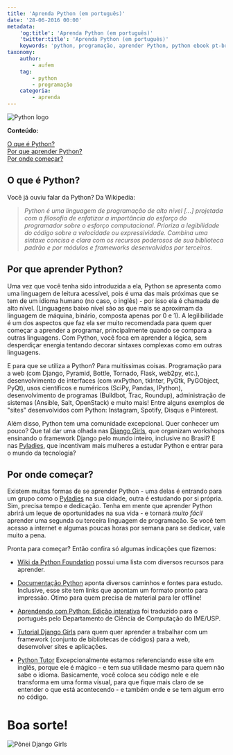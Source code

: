 ```yaml
---
title: 'Aprenda Python (em português)'
date: '28-06-2016 00:00'
metadata:
    'og:title': 'Aprenda Python (em português)'
    'twitter:title': 'Aprenda Python (em português)'
    keywords: 'python, programação, aprender Python, python ebook pt-br'
taxonomy:
    author:
        - aufem
    tag:
        - python
        - programação
    categoria:
        - aprenda
---
```


![Python logo](../../../images/python-logo.png)

**Conteúdo:**

[O que é Python?](#oquee)   
[Por que aprender Python?](#porque)     
[Por onde começar?](#poronde)    

## O que é Python?<a id="oquee"></a>

Você já ouviu falar da Python? Da Wikipedia:

> *Python é uma linguagem de programação de alto nível [...] projetada com a filosofia de enfatizar a importância do esforço do programador sobre o esforço computacional. Prioriza a legibilidade do código sobre a velocidade ou expressividade. Combina uma sintaxe concisa e clara com os recursos poderosos de sua biblioteca padrão e por módulos e frameworks desenvolvidos por terceiros.*

## Por que aprender Python? <a id="porque"></a>

Uma vez que você tenha sido introduzida a ela, Python se apresenta como uma linguagem de leitura acessível, pois é uma das mais próximas que se tem de um idioma humano (no caso, o inglês) - por isso ela é chamada de alto nível. (Linguagens baixo nível são as que mais se aproximam da linguagem de máquina, binário, composta apenas por 0 e 1). A legilibilidade é um dos aspectos que faz ela ser muito recomendada para quem quer começar a aprender a programar, principalmente quando se compara a outras linguagens. Com Python, você foca em aprender a lógica, sem desperdiçar energia tentando decorar síntaxes complexas como em outras linguagens. 

E para que se utiliza a Python? Para muitíssimas coisas. Programação para a web (com Django, Pyramid, Bottle, Tornado, Flask, web2py, etc.), desenvolvimento de interfaces (com wxPython, tkInter, PyGtk, PyGObject, PyQt), usos científicos e numéricos (SciPy, Pandas, IPython), desenvolvimento de programas (Buildbot, Trac, Roundup), administração de sistemas (Ansible, Salt, OpenStack) e muito mais! Entre alguns exemplos de "sites" desenvolvidos com Python: Instagram, Spotify, Disqus e Pinterest.

Além disso, Python tem uma comunidade excepcional. Quer conhecer um pouco? Que tal dar uma olhada nas [Django Girls](https://djangogirls.org), que organizam workshops ensinando o framework Django pelo mundo inteiro, inclusive no Brasil? E nas [Pyladies](https://brasil.pyladies.com), que incentivam mais mulheres a estudar Python e entrar para o mundo da tecnologia?

## Por onde começar? <a id="poronde"></a>

Existem muitas formas de se aprender Python - uma delas é entrando para um grupo como o [Pyladies](https://staging-brasil-pyladies.herokuapp.com/locations/) na sua cidade, outra é estudando por si própria. Sim, precisa tempo e dedicação. Tenha em mente que aprender Python abrirá um leque de oportunidades na sua vida -  e tornará *muito fácil* aprender uma segunda ou terceira linguagem de programação. Se você tem acesso a internet e algumas poucas horas por semana para se dedicar, vale muito a pena.

Pronta para começar? Então confira só algumas indicações que fizemos:

* [Wiki da Python Foundation](https://wiki.python.org/moin/PortugueseLanguage) possui uma lista com diversos recursos para aprender.

* [Documentação Python](http://wiki.python.org.br/DocumentacaoPython) aponta diversos caminhos e fontes para estudo. Inclusive, esse site tem links que apontam um formato pronto para impressão. Ótimo para quem precisa de material para ler offline!

* [Aprendendo com Python: Edição interativa](https://panda.ime.usp.br/pensepy/static/pensepy/) foi traduzido para o português pelo Departamento de Ciência de Computação do IME/USP.

* [Tutorial Django Girls](https://tutorial.djangogirls.org/pt) para quem quer aprender a trabalhar com um framework (conjunto de bibliotecas de códigos) para a web, desenvolver sites e aplicações.

* [Python Tutor](http://www.pythontutor.com/) Excepcionalmente estamos referenciando esse site em inglês, porque ele é mágico - e tem sua utilidade mesmo para quem não sabe o idioma. Basicamente, você coloca seu código nele e ele transforma em uma forma visual, para que fique mais claro de se entender o que está acontecendo - e também onde e se tem algum erro no código.

# Boa sorte!

![Pônei Django Girls](../../../images/djangogirls_ponei.png)